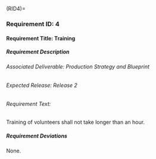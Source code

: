 (RID4)=
### Requirement ID: 4

#### Requirement Title: Training

##### Requirement Description
###### Associated Deliverable: Production Strategy and Blueprint
###### Expected Release: Release 2
###### Requirement Text:

Training of volunteers shall not take longer than an hour.


##### Requirement Deviations

None.
